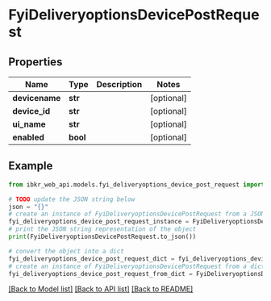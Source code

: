 # FyiDeliveryoptionsDevicePostRequest


## Properties

Name | Type | Description | Notes
------------ | ------------- | ------------- | -------------
**devicename** | **str** |  | [optional] 
**device_id** | **str** |  | [optional] 
**ui_name** | **str** |  | [optional] 
**enabled** | **bool** |  | [optional] 

## Example

```python
from ibkr_web_api.models.fyi_deliveryoptions_device_post_request import FyiDeliveryoptionsDevicePostRequest

# TODO update the JSON string below
json = "{}"
# create an instance of FyiDeliveryoptionsDevicePostRequest from a JSON string
fyi_deliveryoptions_device_post_request_instance = FyiDeliveryoptionsDevicePostRequest.from_json(json)
# print the JSON string representation of the object
print(FyiDeliveryoptionsDevicePostRequest.to_json())

# convert the object into a dict
fyi_deliveryoptions_device_post_request_dict = fyi_deliveryoptions_device_post_request_instance.to_dict()
# create an instance of FyiDeliveryoptionsDevicePostRequest from a dict
fyi_deliveryoptions_device_post_request_from_dict = FyiDeliveryoptionsDevicePostRequest.from_dict(fyi_deliveryoptions_device_post_request_dict)
```
[[Back to Model list]](../README.md#documentation-for-models) [[Back to API list]](../README.md#documentation-for-api-endpoints) [[Back to README]](../README.md)


